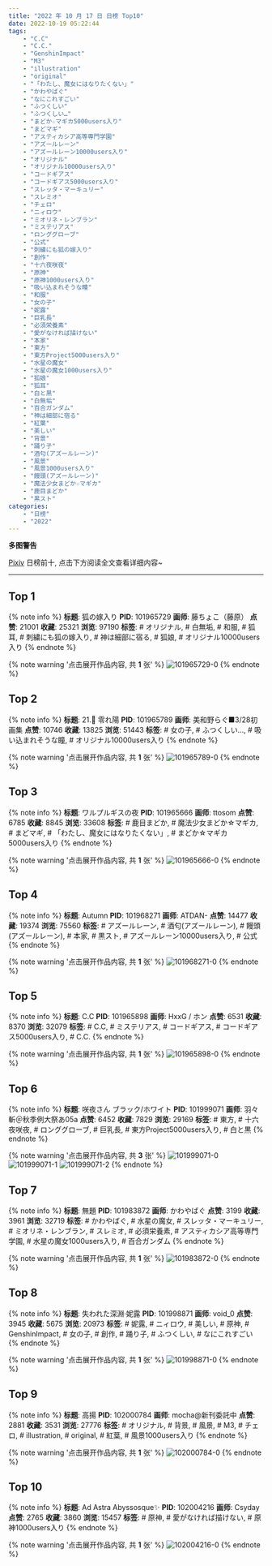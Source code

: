 ```yaml
---
title: "2022 年 10 月 17 日 日榜 Top10"
date: 2022-10-19 05:22:44
tags:
    - "C.C"
    - "C.C."
    - "GenshinImpact"
    - "M3"
    - "illustration"
    - "original"
    - "「わたし、魔女にはなりたくない」"
    - "かわやばぐ"
    - "なにこれすごい"
    - "ふつくしい"
    - "ふつくしい…"
    - "まどか☆マギカ5000users入り"
    - "まどマギ"
    - "アスティカシア高等専門学園"
    - "アズールレーン"
    - "アズールレーン10000users入り"
    - "オリジナル"
    - "オリジナル10000users入り"
    - "コードギアス"
    - "コードギアス5000users入り"
    - "スレッタ・マーキュリー"
    - "スレミオ"
    - "チェロ"
    - "ニィロウ"
    - "ミオリネ・レンブラン"
    - "ミステリアス"
    - "ロンググローブ"
    - "公式"
    - "刺繍にも狐の嫁入り"
    - "創作"
    - "十六夜咲夜"
    - "原神"
    - "原神1000users入り"
    - "吸い込まれそうな瞳"
    - "和服"
    - "女の子"
    - "妮露"
    - "巨乳長"
    - "必須栄養素"
    - "愛がなければ描けない"
    - "本家"
    - "東方"
    - "東方Project5000users入り"
    - "水星の魔女"
    - "水星の魔女1000users入り"
    - "狐娘"
    - "狐耳"
    - "白と黒"
    - "白無垢"
    - "百合ガンダム"
    - "神は細部に宿る"
    - "紅葉"
    - "美しい"
    - "背景"
    - "踊り子"
    - "酒匂(アズールレーン)"
    - "風景"
    - "風景1000users入り"
    - "饅頭(アズールレーン)"
    - "魔法少女まどか☆マギカ"
    - "鹿目まどか"
    - "黒スト"
categories:
    - "日榜"
    - "2022"
---
```


<i class="fa fa-triangle-exclamation"></i>**多图警告**<i class="fa fa-triangle-exclamation"></i>

[Pixiv](https://www.pixiv.net/) 日榜前十, 点击下方阅读全文查看详细内容~

<!-- more -->

---

## Top 1

{% note info %}
**标题**: 狐の嫁入り
**PID**: 101965729 **画师**: 藤ちょこ（藤原）
**点赞**: 21001 **收藏**: 25321 **浏览**: 97190
**标签**: # オリジナル, # 白無垢, # 和服, # 狐耳, # 刺繍にも狐の嫁入り, # 神は細部に宿る, # 狐娘, # オリジナル10000users入り
{% endnote %}

{% note warning '点击展开作品内容, 共 **1** 张' %}
![101965729-0](https://i.pixiv.re/img-original/img/2022/10/16/00/00/21/101965729_p0.png)
{% endnote %}

## Top 2

{% note info %}
**标题**: 21.🌱 零れ陽
**PID**: 101965789 **画师**: 美和野らぐ■3/28初画集
**点赞**: 10746 **收藏**: 13825 **浏览**: 51443
**标签**: # 女の子, # ふつくしい…, # 吸い込まれそうな瞳, # オリジナル10000users入り
{% endnote %}

{% note warning '点击展开作品内容, 共 **1** 张' %}
![101965789-0](https://i.pixiv.re/img-original/img/2022/10/16/00/00/32/101965789_p0.png)
{% endnote %}

## Top 3

{% note info %}
**标题**: ワルプルギスの夜
**PID**: 101965666 **画师**: ttosom
**点赞**: 6785 **收藏**: 8845 **浏览**: 33608
**标签**: # 鹿目まどか, # 魔法少女まどか☆マギカ, # まどマギ, # 「わたし、魔女にはなりたくない」, # まどか☆マギカ5000users入り
{% endnote %}

{% note warning '点击展开作品内容, 共 **1** 张' %}
![101965666-0](https://i.pixiv.re/img-original/img/2022/10/16/00/00/10/101965666_p0.jpg)
{% endnote %}

## Top 4

{% note info %}
**标题**: Autumn
**PID**: 101968271 **画师**: ATDAN-
**点赞**: 14477 **收藏**: 19374 **浏览**: 75560
**标签**: # アズールレーン, # 酒匂(アズールレーン), # 饅頭(アズールレーン), # 本家, # 黒スト, # アズールレーン10000users入り, # 公式
{% endnote %}

{% note warning '点击展开作品内容, 共 **1** 张' %}
![101968271-0](https://i.pixiv.re/img-original/img/2022/10/16/01/07/16/101968271_p0.jpg)
{% endnote %}

## Top 5

{% note info %}
**标题**: C.C
**PID**: 101965898 **画师**: HxxG / ホン
**点赞**: 6531 **收藏**: 8370 **浏览**: 32079
**标签**: # C.C, # ミステリアス, # コードギアス, # コードギアス5000users入り, # C.C.
{% endnote %}

{% note warning '点击展开作品内容, 共 **1** 张' %}
![101965898-0](https://i.pixiv.re/img-original/img/2022/10/16/00/01/12/101965898_p0.png)
{% endnote %}

## Top 6

{% note info %}
**标题**: 咲夜さん ブラック/ホワイト
**PID**: 101999071 **画师**: 羽々斬＠秋季例大祭あ05a
**点赞**: 6452 **收藏**: 7829 **浏览**: 29169
**标签**: # 東方, # 十六夜咲夜, # ロンググローブ, # 巨乳長, # 東方Project5000users入り, # 白と黒
{% endnote %}

{% note warning '点击展开作品内容, 共 **3** 张' %}
![101999071-0](https://i.pixiv.re/img-original/img/2022/10/17/00/00/50/101999071_p0.png)
![101999071-1](https://i.pixiv.re/img-original/img/2022/10/17/00/00/50/101999071_p1.png)
![101999071-2](https://i.pixiv.re/img-original/img/2022/10/17/00/00/50/101999071_p2.png)
{% endnote %}

## Top 7

{% note info %}
**标题**: 無題
**PID**: 101983872 **画师**: かわやばぐ
**点赞**: 3199 **收藏**: 3961 **浏览**: 32719
**标签**: # かわやばぐ, # 水星の魔女, # スレッタ・マーキュリー, # ミオリネ・レンブラン, # スレミオ, # 必須栄養素, # アスティカシア高等専門学園, # 水星の魔女1000users入り, # 百合ガンダム
{% endnote %}

{% note warning '点击展开作品内容, 共 **1** 张' %}
![101983872-0](https://i.pixiv.re/img-original/img/2022/10/16/16/19/24/101983872_p0.jpg)
{% endnote %}

## Top 8

{% note info %}
**标题**: 失われた深淵·妮露
**PID**: 101998871 **画师**: void_0
**点赞**: 3945 **收藏**: 5675 **浏览**: 20973
**标签**: # 妮露, # ニィロウ, # 美しい, # 原神, # GenshinImpact, # 女の子, # 創作, # 踊り子, # ふつくしい, # なにこれすごい
{% endnote %}

{% note warning '点击展开作品内容, 共 **1** 张' %}
![101998871-0](https://i.pixiv.re/img-original/img/2022/10/17/00/00/04/101998871_p0.jpg)
{% endnote %}

## Top 9

{% note info %}
**标题**: 高揚
**PID**: 102000784 **画师**: mocha@新刊委託中
**点赞**: 2881 **收藏**: 3531 **浏览**: 27776
**标签**: # オリジナル, # 背景, # 風景, # M3, # チェロ, # illustration, # original, # 紅葉, # 風景1000users入り
{% endnote %}

{% note warning '点击展开作品内容, 共 **1** 张' %}
![102000784-0](https://i.pixiv.re/img-original/img/2022/10/17/00/46/40/102000784_p0.png)
{% endnote %}

## Top 10

{% note info %}
**标题**: Ad Astra Abyssosque✨
**PID**: 102004216 **画师**: Csyday
**点赞**: 2765 **收藏**: 3860 **浏览**: 15457
**标签**: # 原神, # 愛がなければ描けない, # 原神1000users入り
{% endnote %}

{% note warning '点击展开作品内容, 共 **1** 张' %}
![102004216-0](https://i.pixiv.re/img-original/img/2022/10/17/03/59/16/102004216_p0.jpg)
{% endnote %}
